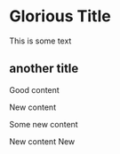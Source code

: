 # Glorious Title

This is some text

## another title

Good content

New content

Some new content

New content New
